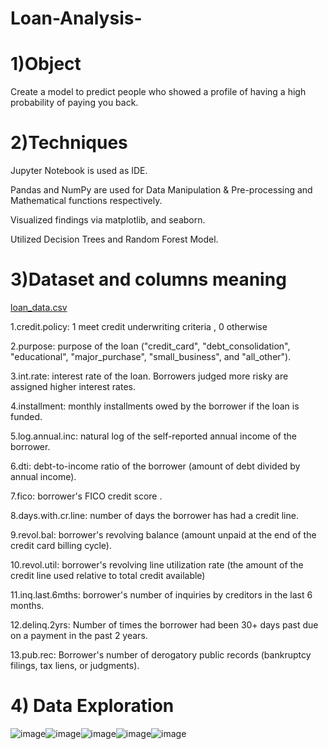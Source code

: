 # Loan-Analysis-

# 1)Object

Create a model to predict people who showed a profile of having a high probability of paying you back.


# 2)Techniques

Jupyter Notebook is used as IDE.

Pandas and NumPy are used for Data Manipulation & Pre-processing and Mathematical functions respectively.

Visualized findings via matplotlib, and seaborn.

Utilized Decision Trees and Random Forest Model.

# 3)Dataset and columns meaning

[loan_data.csv](https://github.com/YANHONGLU/Loan-Analysis-/files/9952733/loan_data.csv)


1.credit.policy: 1 meet credit underwriting criteria ,  0 otherwise

2.purpose: purpose of the loan ("credit_card", "debt_consolidation", "educational", "major_purchase", "small_business", and "all_other").

3.int.rate:  interest rate of the loan. Borrowers judged more risky are assigned higher interest rates.

4.installment:  monthly installments owed by the borrower if the loan is funded.

5.log.annual.inc:  natural log of the self-reported annual income of the borrower.

6.dti:  debt-to-income ratio of the borrower (amount of debt divided by annual income).

7.fico: borrower's FICO credit score .

8.days.with.cr.line: number of days the borrower has had a credit line.

9.revol.bal:  borrower's revolving balance (amount unpaid at the end of the credit card billing cycle).

10.revol.util: borrower's revolving line utilization rate (the amount of the credit line used relative to total credit available)

11.inq.last.6mths: borrower's number of inquiries by creditors in the last 6 months.

12.delinq.2yrs: Number of times the borrower had been 30+ days past due on a payment in the past 2 years.

13.pub.rec: Borrower's number of derogatory public records (bankruptcy filings, tax liens, or judgments).

# 4) Data Exploration
![image](https://user-images.githubusercontent.com/74843963/200353470-b291912f-6e71-4cd6-9108-c56ae25dcf04.png)![image](https://user-images.githubusercontent.com/74843963/200353561-fabe0001-8b06-4cd4-9228-fce10f918e59.png)![image](https://user-images.githubusercontent.com/74843963/200353609-91d65d87-50db-41c4-86c9-e87489dc7f87.png)![image](https://user-images.githubusercontent.com/74843963/200353676-63757078-ed8c-4009-9a94-9ce9d0c9f753.png)![image](https://user-images.githubusercontent.com/74843963/200353714-42d3753d-5ec3-42ab-9325-d97a23279698.png)
